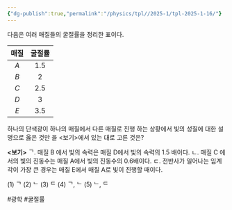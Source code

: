 ```yaml
---
{"dg-publish":true,"permalink":"/physics/tpl//2025-1/tpl-2025-1-16/"}
---
```


다음은 여러 매질들의 굴절률을 정리한 표이다.

| 매질 | 굴절률 |
| :---: | :---: |
| $A$ | 1.5 |
| $B$ | 2 |
| $C$ | 2.5 |
| $D$ | 3 |
| $E$ | 3.5 |

하나의 단색광이 하나의 매질에서 다른 매질로 진행 하는 상황에서 빛의 성질에 대한 설명으로 옳은 것만 을 <보기>에서 있는 대로 고른 것은?

**<보기>**
ᄀ. 매질 B 에서 빛의 속력은 매질 D에서 빛의 속력의 1.5 배이다.
ㄴ. 매질 C 에서의 빛의 진동수는 매질 A에서 빛의 진동수의 0.6배이다.
ㄷ. 전반사가 일어나는 임계각이 가장 큰 경우는 매질 E에서 매질 A로 빛이 진행할 때이다.

(1) ᄀ
(2) ᄂ
(3) ᄃ
(4) ᄀ, ᄂ
(5) ᄂ, ᄃ

#광학 #굴절률 